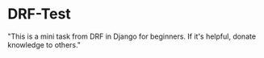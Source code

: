 # DRF-Test
"This is a mini task from DRF in Django for beginners. If it's helpful, donate knowledge to others."
